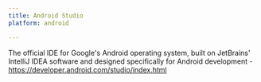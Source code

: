 ```yaml
---
title: Android Studio
platform: android

---
```


The official IDE for Google's Android operating system, built on JetBrains' IntelliJ IDEA software and designed specifically for Android development - <https://developer.android.com/studio/index.html>